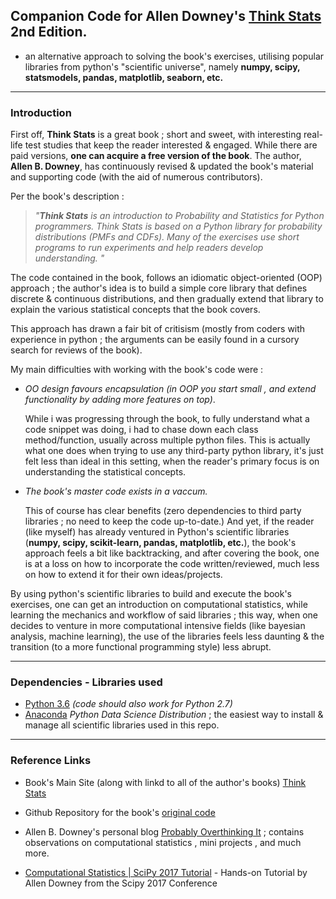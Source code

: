 ## Companion Code for Allen Downey's [Think Stats](http://www.greenteapress.com/thinkstats/) 2nd Edition.
- an alternative approach to solving the book's exercises, utilising popular libraries from python's "scientific universe", namely **numpy, scipy, statsmodels, pandas, matplotlib, seaborn, etc.**

---
### Introduction

First off, **Think Stats** is a great book ; short and sweet, with interesting real-life test studies that keep the reader interested & engaged. While there are paid versions, **one can acquire a free version of the book**. The author, 
**Allen B. Downey**, has continuously revised & updated the book's material and supporting code (with the aid of numerous contributors).

Per the book's description :
> *"**Think Stats** is an introduction to Probability and Statistics for Python programmers. *Think Stats* is based on a Python library for probability distributions (PMFs and CDFs). Many of the exercises use short programs to run experiments and help readers develop understanding. "*

The code contained in the book, follows an idiomatic object-oriented (OOP) approach ; the author's idea is to build a simple core library that defines discrete & continuous distributions, and then gradually extend that library to explain the various statistical concepts that the book covers. 

This approach has drawn a fair bit of critisism (mostly from coders with experience in python ; the arguments can be easily found in a cursory search for reviews of the book). 

My main difficulties with working with the book's code were :

- *OO design favours encapsulation (in OOP you start small , and extend functionality by adding more features on top)*.
    
    While i was progressing through the book, to fully understand what a code snippet was doing, i had to chase down each class method/function, usually across multiple python files. This is actually what one does when trying to use any third-party python library, it's just felt less than ideal in this setting, when the reader's primary focus is on understanding the statistical concepts.

- *The book's master code exists in a vaccum.*
    
    This of course has clear benefits (zero dependencies to third party libraries ; no need to keep the code up-to-date.)
    And yet, if the reader (like myself) has already ventured in Python's scientific libraries (**numpy, scipy, scikit-learn, pandas, matplotlib, etc.**), the book's approach feels a bit like backtracking, and after covering the book, one is at a loss on how to incorporate the code written/reviewed, much less on how to extend it for their own ideas/projects.       

By using python's scientific libraries to build and execute the book's exercises, one can get an introduction on computational statistics, while learning the mechanics and workflow of said libraries ; this way, when one decides to venture in more computational intensive fields (like bayesian analysis, machine learning), the use of the libraries feels less daunting & the transition (to a more functional programming style) less abrupt.
 
---

### Dependencies - Libraries used

* [Python 3.6](https://docs.python.org/3.6/) *(code should also work for Python 2.7)*
* [Anaconda](https://www.anaconda.com/)  *Python Data Science Distribution* ; the easiest way to install & manage all scientific libraries used in this repo.

---

### Reference Links

- Book's Main Site (along with linkd to all of the author's books) [Think Stats](http://www.greenteapress.com/thinkstats/)
- Github Repository for the book's [original code](https://github.com/AllenDowney/ThinkStats2)
- Allen B. Downey's personal blog [Probably Overthinking It](http://allendowney.blogspot.com/) ; contains observations on computational statistics , mini projects , and much more.

- [Computational Statistics | SciPy 2017 Tutorial](https://www.youtube.com/watch?v=He9MCbs1wgE) - Hands-on Tutorial by Allen Downey from the Scipy 2017 Conference